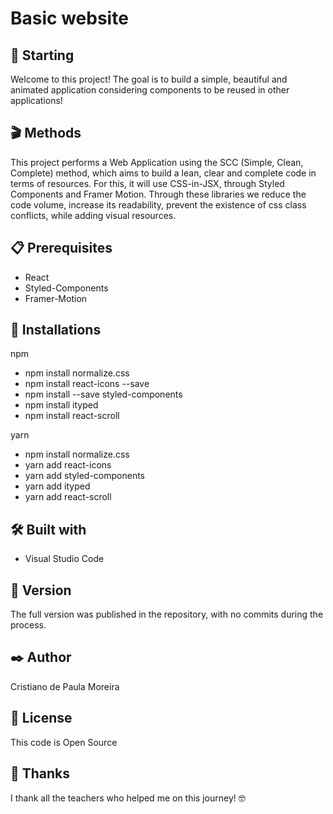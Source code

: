 # Basic website

## 🚀 Starting

Welcome to this project! The goal is to build a simple, beautiful and animated application considering components to be reused in other applications! 

## 🎬 Methods

This project performs a Web Application using the SCC (Simple, Clean, Complete) method, which aims to build a lean, clear and complete code in terms of resources. For this, it will use CSS-in-JSX, through Styled Components and Framer Motion. Through these libraries we reduce the code volume, increase its readability, prevent the existence of css class conflicts, while adding visual resources.

## 📋 Prerequisites

* React
* Styled-Components
* Framer-Motion

## 🔧 Installations

npm
* npm install normalize.css
* npm install react-icons --save
* npm install --save styled-components
* npm install ityped
* npm install react-scroll

yarn 
* npm install normalize.css
* yarn add react-icons
* yarn add styled-components
* yarn add ityped
* yarn add react-scroll

## 🛠️ Built with

* Visual Studio Code

## 📌 Version

The full version was published in the repository, with no commits during the process.

## ✒️ Author

Cristiano de Paula Moreira

## 📄 License

This code is Open Source

## 🎁 Thanks

I thank all the teachers who helped me on this journey! 🤓


